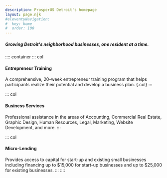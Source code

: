 ```yaml
---
description: ProsperUS Detroit's homepage
layout: page.njk
#eleventyNavigation:
#  key: home
#  order: 100
---
```


##### Growing Detroit's neighborhood businesses, one resident at a time.

:::: container
::: col
#### Entrepreneur Training



A comprehensive, 20-week entrepreneur training program that helps participants realize their potential and develop a business plan. {.col}
:::




::: col
#### Business Services 



Professional assistance in the areas of Accounting, Commercial Real Estate, Graphic Design, Human Resources, Legal, Marketing, Website Development, and more.
:::

::: col
#### Micro-Lending


Provides access to capital for start-up and existing small businesses including financing up to $15,000 for start-up businesses and up to $25,000 for existing businesses.
:::
::::
